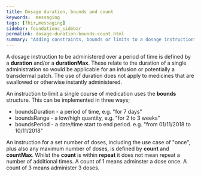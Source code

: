 ```yaml
---
title: Dosage duration, bounds and count
keywords:  messaging
tags: [fhir,messaging]
sidebar: foundations_sidebar
permalink: dosage-duration-bounds-count.html
summary: "Adding constraints, bounds or limits to a dosage instruction"
---
```




A dosage instruction to be administered over a period of time is defined by a **duration** and/or a **durationMax**. These relate to the duration of a single administration so would be applicable for an infusion or potentially a transdermal patch. The use of duration does not apply to medicines that are swallowed or otherwise instantly administered.

An instruction to limit a single course of medication uses the **bounds** structure. This can be implemented in three ways;
  * boundsDuration - a period of time, e.g. "for 7 days"
  * boundsRange - a low/high quantity, e.g. "for 2 to 3 weeks"
  * boundsPeriod - a date/time start to end period. e.g. "from 01/11/2018 to 10/11/2018" 

An instruction for a set number of doses, including the use case of "once", plus also any maximum number of doses, is defined by **count** and **countMax**. Whilst the **count** is within **repeat** it does not mean repeat a number of additional times. A count of 1 means adminster a dose once. A count of 3 means administer 3 doses.
  
<script src="https://gist.github.com/IOPS-DEV/a04bb614342d374f8468a937a154c50e.js"></script>
